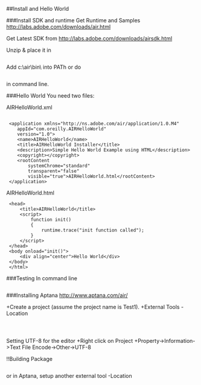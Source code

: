 
##Install and Hello World

###Install SDK and runtime
Get Runtime and Samples
http://labs.adobe.com/downloads/air.html

Get Latest SDK from
http://labs.adobe.com/downloads/airsdk.html

Unzip & place it in 
```air
 ```
Add c:\air\bin\ into PATh or do
```air
 ```
in command line.

###Hello World
You need two files:

AIRHelloWorld.xml
```air
 
 <application xmlns="http://ns.adobe.com/air/application/1.0.M4"
 	appId="com.oreilly.AIRHelloWorld"
 	version="1.0">
 	<name>AIRHelloWorld</name>
 	<title>AIRHelloWorld Installer</title>
 	<description>Simple Hello World Example using HTML</description>
 	<copyright></copyright>
 	<rootContent 
 		systemChrome="standard" 
 		transparent="false" 
 		visible="true">AIRHelloWorld.html</rootContent>
 </application>
 ```
AIRHelloWorld.html
```air
 <head>
     <title>AIRHelloWorld</title>
     <script>
         function init()
         {
             runtime.trace("init function called");
         }
     </script>
 </head>
 <body onload="init()">
     <div align="center">Hello World</div>
 </body>
 </html>
 ```
###Testing
In command line
```air
 ```

###Installing Aptana
http://www.aptana.com/air/

+Create a project (assume the project name is Test1).
+External Tools
-Location
```air
 ```
```air
 ```
```air
 ```
Setting UTF-8 for the editor
+Right click on Project
+Property->Information->Text File Encode->Other->UTF-8

!!Building Package
```air
 ```
or in Aptana, setup another external tool
-Location
```air
 ```
```air
 ```
```air
 ```



